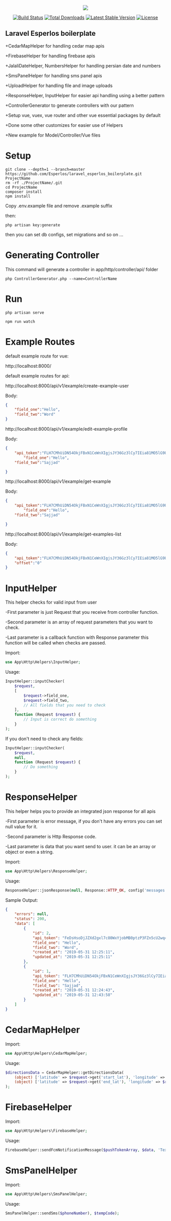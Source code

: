 <p align="center"><img src="https://laravel.com/assets/img/components/logo-laravel.svg"></p>

<p align="center">
<a href="https://travis-ci.org/laravel/framework"><img src="https://travis-ci.org/laravel/framework.svg" alt="Build Status"></a>
<a href="https://packagist.org/packages/laravel/framework"><img src="https://poser.pugx.org/laravel/framework/d/total.svg" alt="Total Downloads"></a>
<a href="https://packagist.org/packages/laravel/framework"><img src="https://poser.pugx.org/laravel/framework/v/stable.svg" alt="Latest Stable Version"></a>
<a href="https://packagist.org/packages/laravel/framework"><img src="https://poser.pugx.org/laravel/framework/license.svg" alt="License"></a>
</p>

## Laravel Esperlos boilerplate

+CedarMapHelper for handling cedar map apis

+FirebaseHelper for handling firebase apis

+JalaliDateHelper, NumbersHelper for handling persian date and numbers

+SmsPanelHelper for handling sms panel apis

+UploadHelper for handling file and image uploads

+ResponseHelper, InputHelper for easier api handling using a better pattern

+ControllerGenerator to generate controllers with our pattern

+Setup vue, vuex, vue router and other vue essential packages by default

+Done some other customizes for easier use of Helpers

+New example for Model/Controller/Vue files

# Setup

```
git clone --depth=1 --branch=master https://github.com/Esperlos/laravel_esperlos_boilerplate.git ProjectName
rm -rf ./ProjectName/.git
cd ProjectName
composer install
npm install
```

Copy .env.example file and remove .example suffix
 
then:

```
php artisan key:generate
```

then you can  set db configs, set migrations and so on ...


# Generating Controller

This command will generate a controller in app/http/controller/api/ folder

```
php ControllerGenerator.php --name=ControllerName
```

# Run

```
php artisan serve
```

```
npm run watch
```
# Example Routes

default example route for vue:

http://localhost:8000/

default example routes for api:

http://localhost:8000/api/v1/example/create-example-user

Body:
```json
{
	"field_one":"Hello",
	"field_two":"Word"
}
```

http://localhost:8000/api/v1/example/edit-example-profile

Body:

```json
{
	"api_token":"FLH7CMhUiDN54OkjFBxN1CeWnXIgjsJY36Gz3lCy7IEia81MO5lG9UW7efGK",
		"field_one":"Hello",
	"field_two":"Sajjad"

}
```

http://localhost:8000/api/v1/example/get-example


Body:


```json
{
	"api_token":"FLH7CMhUiDN54OkjFBxN1CeWnXIgjsJY36Gz3lCy7IEia81MO5lG9UW7efGK",
		"field_one":"Hello",
	"field_two":"Sajjad"

}
```

http://localhost:8000/api/v1/example/get-examples-list


Body:


```json
{
	"api_token":"FLH7CMhUiDN54OkjFBxN1CeWnXIgjsJY36Gz3lCy7IEia81MO5lG9UW7efGK",
	"offset":"0"
}
```

# InputHelper

This helper checks for valid input from user

-First parameter is just Request that you receive from controller function.

-Second parameter is an array of request parameters that you want to check.

-Last parameter is a callback function with Response parameter this function will be called when checks are passed.

Import:
```php
use App\Http\Helpers\InputHelper;
```
Usage:
```php
InputHelper::inputChecker(
    $request,
    [
        $request->field_one,
        $request->field_two,
        // All fields that you need to check
    ],
    function (Request $request) {
        // Input is correct do something
    }
);
```
If you don't need to check any fields:

```php
InputHelper::inputChecker(
    $request,
    null,
    function (Request $request) {
        // Do something
    }
);
```

# ResponseHelper

This helper helps you to provide an integrated json response for all apis

-First parameter is error message, if you don't have any errors you can set null value for it.

-Second parameter is Http Response code.

-Last parameter is data that you want send to user. it can be an array or object or even a string.

Import:
```php
use App\Http\Helpers\ResponseHelper;
```
Usage:
```php
ResponseHelper::jsonResponse(null, Response::HTTP_OK, config('messages.success'))->send();
```
Sample Output:
```json
{
    "errors": null,
    "status": 200,
    "data": [
        {
            "id": 2,
            "api_token": "FeDsHsoDjJZXd2gxl7c80WxYjobMB0ptzP3FZn5cU2wq4KIR21Y4qtssGoPx",
            "field_one": "Hello",
            "field_two": "Word",
            "created_at": "2019-05-31 12:25:11",
            "updated_at": "2019-05-31 12:25:11"
        },
        {
            "id": 1,
            "api_token": "FLH7CMhUiDN54OkjFBxN1CeWnXIgjsJY36Gz3lCy7IEia81MO5lG9UW7efGK",
            "field_one": "Hello",
            "field_two": "Sajjad",
            "created_at": "2019-05-31 12:24:43",
            "updated_at": "2019-05-31 12:43:58"
        }
    ]
}
```
# CedarMapHelper

Import:
```php
use App\Http\Helpers\CedarMapHelper;
```
Usage:
```php
$directionsData = CedarMapHelper::getDirectionsData(
    (object) ['latitude' => $request->get('start_lat'), 'longitude' => $request->get('start_lng')],
    (object) ['latitude' => $request->get('end_lat'), 'longitude' => $request->get('end_lng')]
);
```

# FirebaseHelper

Import:
```php
use App\Http\Helpers\FirebaseHelper;
```
Usage:
```php
FirebaseHelper::sendFcmNotificationMessage($pushTokenArray, $data, 'Text');
```
# SmsPanelHelper

Import:
```php
use App\Http\Helpers\SmsPanelHelper;
```
Usage:
```php
SmsPanelHelper::sendSms($phoneNumber), $tempCode);
```


